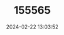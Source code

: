 ---
title: "155565"
category: "Hauffenia erythropomatia"
draft: false
date: 2024-02-22 13:03:52
languages:
  Slovenian: ["Rdeča  Sadjarka"]
---